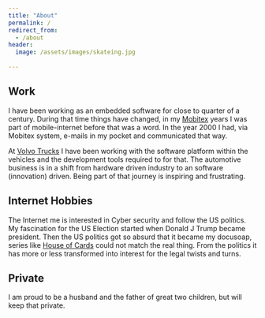 ```yaml
---
title: "About"
permalink: /
redirect_from:
  - /about
header:
  image: /assets/images/skateing.jpg
  
---
```


## Work

I have been working as an embedded software for close to quarter of a century.
During that time things have changed, in my [Mobitex](www.mobitex.com) years I was part of mobile-internet before that was a word.
In the year 2000 I had, via Mobitex system, e-mails in my pocket and communicated that way.

At [Volvo Trucks](https://www.volvotrucks.com) I have been working with the software platform within the vehicles and the development tools required to for that.
The automotive business is in a shift from hardware driven industry to an software (innovation) driven.
Being part of that journey is inspiring and frustrating.

## Internet Hobbies

The Internet me is interested in Cyber security and follow the US politics.
My fascination for the US Election started when Donald J Trump became president. Then the US politics got so absurd that it became my docusoap, series like [House of Cards](https://en.wikipedia.org/wiki/House_of_Cards_(American_TV_series)) could not match the real thing. From the politics it has more or less transformed into interest for the legal twists and turns.

## Private

I am proud to be a husband and the father of great two children, but will keep that private.

